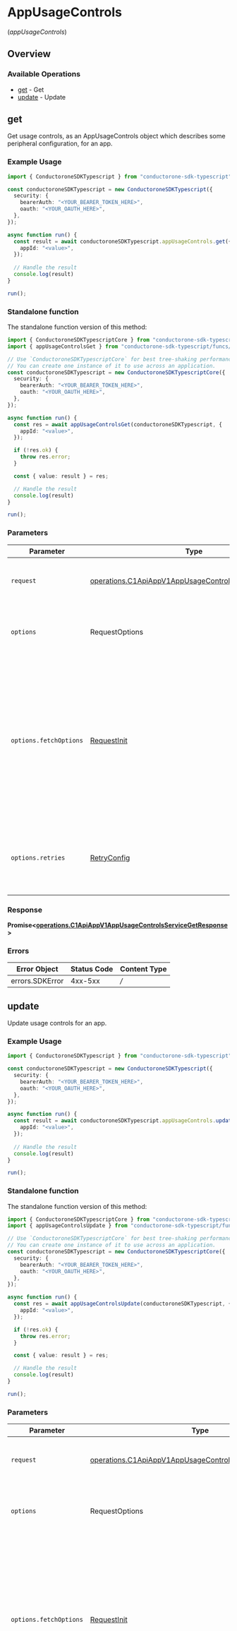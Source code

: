 # AppUsageControls
(*appUsageControls*)

## Overview

### Available Operations

* [get](#get) - Get
* [update](#update) - Update

## get

Get usage controls, as an AppUsageControls object which describes some peripheral configuration, for an app.

### Example Usage

```typescript
import { ConductoroneSDKTypescript } from "conductorone-sdk-typescript";

const conductoroneSDKTypescript = new ConductoroneSDKTypescript({
  security: {
    bearerAuth: "<YOUR_BEARER_TOKEN_HERE>",
    oauth: "<YOUR_OAUTH_HERE>",
  },
});

async function run() {
  const result = await conductoroneSDKTypescript.appUsageControls.get({
    appId: "<value>",
  });
  
  // Handle the result
  console.log(result)
}

run();
```

### Standalone function

The standalone function version of this method:

```typescript
import { ConductoroneSDKTypescriptCore } from "conductorone-sdk-typescript/core.js";
import { appUsageControlsGet } from "conductorone-sdk-typescript/funcs/appUsageControlsGet.js";

// Use `ConductoroneSDKTypescriptCore` for best tree-shaking performance.
// You can create one instance of it to use across an application.
const conductoroneSDKTypescript = new ConductoroneSDKTypescriptCore({
  security: {
    bearerAuth: "<YOUR_BEARER_TOKEN_HERE>",
    oauth: "<YOUR_OAUTH_HERE>",
  },
});

async function run() {
  const res = await appUsageControlsGet(conductoroneSDKTypescript, {
    appId: "<value>",
  });

  if (!res.ok) {
    throw res.error;
  }

  const { value: result } = res;

  // Handle the result
  console.log(result)
}

run();
```

### Parameters

| Parameter                                                                                                                                                                      | Type                                                                                                                                                                           | Required                                                                                                                                                                       | Description                                                                                                                                                                    |
| ------------------------------------------------------------------------------------------------------------------------------------------------------------------------------ | ------------------------------------------------------------------------------------------------------------------------------------------------------------------------------ | ------------------------------------------------------------------------------------------------------------------------------------------------------------------------------ | ------------------------------------------------------------------------------------------------------------------------------------------------------------------------------ |
| `request`                                                                                                                                                                      | [operations.C1ApiAppV1AppUsageControlsServiceGetRequest](../../sdk/models/operations/c1apiappv1appusagecontrolsservicegetrequest.md)                                           | :heavy_check_mark:                                                                                                                                                             | The request object to use for the request.                                                                                                                                     |
| `options`                                                                                                                                                                      | RequestOptions                                                                                                                                                                 | :heavy_minus_sign:                                                                                                                                                             | Used to set various options for making HTTP requests.                                                                                                                          |
| `options.fetchOptions`                                                                                                                                                         | [RequestInit](https://developer.mozilla.org/en-US/docs/Web/API/Request/Request#options)                                                                                        | :heavy_minus_sign:                                                                                                                                                             | Options that are passed to the underlying HTTP request. This can be used to inject extra headers for examples. All `Request` options, except `method` and `body`, are allowed. |
| `options.retries`                                                                                                                                                              | [RetryConfig](../../lib/utils/retryconfig.md)                                                                                                                                  | :heavy_minus_sign:                                                                                                                                                             | Enables retrying HTTP requests under certain failure conditions.                                                                                                               |

### Response

**Promise\<[operations.C1ApiAppV1AppUsageControlsServiceGetResponse](../../sdk/models/operations/c1apiappv1appusagecontrolsservicegetresponse.md)\>**

### Errors

| Error Object    | Status Code     | Content Type    |
| --------------- | --------------- | --------------- |
| errors.SDKError | 4xx-5xx         | */*             |


## update

Update usage controls for an app.

### Example Usage

```typescript
import { ConductoroneSDKTypescript } from "conductorone-sdk-typescript";

const conductoroneSDKTypescript = new ConductoroneSDKTypescript({
  security: {
    bearerAuth: "<YOUR_BEARER_TOKEN_HERE>",
    oauth: "<YOUR_OAUTH_HERE>",
  },
});

async function run() {
  const result = await conductoroneSDKTypescript.appUsageControls.update({
    appId: "<value>",
  });
  
  // Handle the result
  console.log(result)
}

run();
```

### Standalone function

The standalone function version of this method:

```typescript
import { ConductoroneSDKTypescriptCore } from "conductorone-sdk-typescript/core.js";
import { appUsageControlsUpdate } from "conductorone-sdk-typescript/funcs/appUsageControlsUpdate.js";

// Use `ConductoroneSDKTypescriptCore` for best tree-shaking performance.
// You can create one instance of it to use across an application.
const conductoroneSDKTypescript = new ConductoroneSDKTypescriptCore({
  security: {
    bearerAuth: "<YOUR_BEARER_TOKEN_HERE>",
    oauth: "<YOUR_OAUTH_HERE>",
  },
});

async function run() {
  const res = await appUsageControlsUpdate(conductoroneSDKTypescript, {
    appId: "<value>",
  });

  if (!res.ok) {
    throw res.error;
  }

  const { value: result } = res;

  // Handle the result
  console.log(result)
}

run();
```

### Parameters

| Parameter                                                                                                                                                                      | Type                                                                                                                                                                           | Required                                                                                                                                                                       | Description                                                                                                                                                                    |
| ------------------------------------------------------------------------------------------------------------------------------------------------------------------------------ | ------------------------------------------------------------------------------------------------------------------------------------------------------------------------------ | ------------------------------------------------------------------------------------------------------------------------------------------------------------------------------ | ------------------------------------------------------------------------------------------------------------------------------------------------------------------------------ |
| `request`                                                                                                                                                                      | [operations.C1ApiAppV1AppUsageControlsServiceUpdateRequest](../../sdk/models/operations/c1apiappv1appusagecontrolsserviceupdaterequest.md)                                     | :heavy_check_mark:                                                                                                                                                             | The request object to use for the request.                                                                                                                                     |
| `options`                                                                                                                                                                      | RequestOptions                                                                                                                                                                 | :heavy_minus_sign:                                                                                                                                                             | Used to set various options for making HTTP requests.                                                                                                                          |
| `options.fetchOptions`                                                                                                                                                         | [RequestInit](https://developer.mozilla.org/en-US/docs/Web/API/Request/Request#options)                                                                                        | :heavy_minus_sign:                                                                                                                                                             | Options that are passed to the underlying HTTP request. This can be used to inject extra headers for examples. All `Request` options, except `method` and `body`, are allowed. |
| `options.retries`                                                                                                                                                              | [RetryConfig](../../lib/utils/retryconfig.md)                                                                                                                                  | :heavy_minus_sign:                                                                                                                                                             | Enables retrying HTTP requests under certain failure conditions.                                                                                                               |

### Response

**Promise\<[operations.C1ApiAppV1AppUsageControlsServiceUpdateResponse](../../sdk/models/operations/c1apiappv1appusagecontrolsserviceupdateresponse.md)\>**

### Errors

| Error Object    | Status Code     | Content Type    |
| --------------- | --------------- | --------------- |
| errors.SDKError | 4xx-5xx         | */*             |
